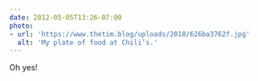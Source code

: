 ```yaml
---
date: 2012-05-05T13:26-07:00
photo:
- url: 'https://www.thetim.blog/uploads/2018/626ba3762f.jpg'
  alt: 'My plate of food at Chili’s.'
---
```

Oh yes!
